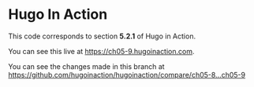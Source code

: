 Hugo In Action
===============

This code corresponds to section **5.2.1** of Hugo in Action.

You can see this live at https://ch05-9.hugoinaction.com.

You can see the changes made in this branch at https://github.com/hugoinaction/hugoinaction/compare/ch05-8...ch05-9

